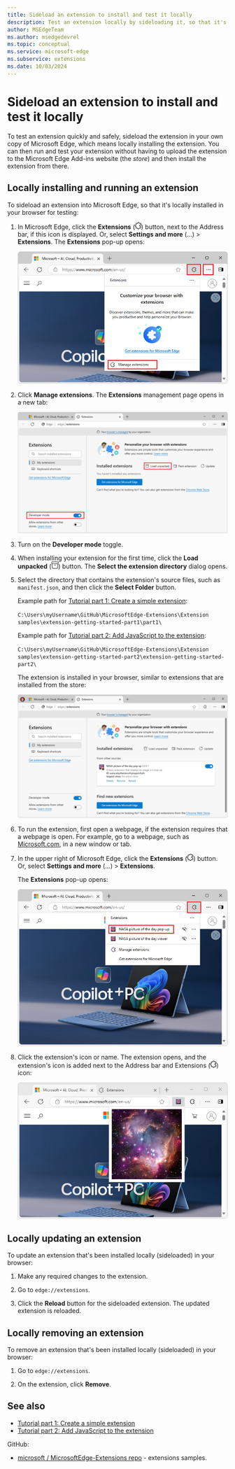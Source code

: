 ```yaml
---
title: Sideload an extension to install and test it locally
description: Test an extension locally by sideloading it, so that it's locally installed in your instance of Microsoft Edge.
author: MSEdgeTeam
ms.author: msedgedevrel
ms.topic: conceptual
ms.service: microsoft-edge
ms.subservice: extensions
ms.date: 10/03/2024
---
```

# Sideload an extension to install and test it locally

To test an extension quickly and safely, sideload the extension in your own copy of Microsoft Edge, which means locally installing the extension.  You can then run and test your extension without having to upload the extension to the Microsoft Edge Add-ins website (the _store_) and then install the extension from there.


<!-- ====================================================================== -->
## Locally installing and running an extension

To sideload an extension into Microsoft Edge, so that it's locally installed in your browser for testing:

1. In Microsoft Edge, click the **Extensions** (![Extensions icon](./extension-sideloading-images/extensions-icon.png)) button, next to the Address bar, if this icon is displayed.  Or, select **Settings and more** (...) > **Extensions**.  The **Extensions** pop-up opens:

   ![The Extensions popup when no extensions are installed](./extension-sideloading-images/extensions-popup-no-extensions.png)

1. Click **Manage extensions**.  The **Extensions** management page opens in a new tab:

   ![Turning on Developer Mode](./extension-sideloading-images/part1-developermode-toggle.png)

1. Turn on the **Developer mode** toggle.

1. When installing your extension for the first time, click the **Load unpacked** (![The "Load unpacked" icon](./extension-sideloading-images/load-unpacked-icon.png)) button.  The **Select the extension directory** dialog opens.

1. Select the directory that contains the extension's source files, such as `manifest.json`, and then click the **Select Folder** button.

   Example path for [Tutorial part 1: Create a simple extension](./part1-simple-extension.md):

   `C:\Users\myUsername\GitHub\MicrosoftEdge-Extensions\Extension samples\extension-getting-started-part1\part1\`

   Example path for [Tutorial part 2: Add JavaScript to the extension](./part2-content-scripts.md):

   `C:\Users\myUsername\GitHub\MicrosoftEdge-Extensions\Extension samples\extension-getting-started-part2\extension-getting-started-part2\`
    
   The extension is installed in your browser, similar to extensions that are installed from the store:

   ![Installed extensions page, showing a sideloaded extension](./extension-sideloading-images/part1-installed-extension.png)

1. To run the extension, first open a webpage, if the extension requires that a webpage is open.  For example, go to a webpage, such as [Microsoft.com](https://www.microsoft.com), in a new window or tab.

1. In the upper right of Microsoft Edge, click the **Extensions** (![Extensions icon](./extension-sideloading-images/extensions-icon.png)) button.  Or, select **Settings and more** (...) > **Extensions**.

   The **Extensions** pop-up opens:

   ![The Extensions pop-up](./extension-sideloading-images/extensions-popup.png)

1. Click the extension's icon or name.  The extension opens, and the extension's icon is added next to the Address bar and Extensions (![Extensions icon](./extension-sideloading-images/extensions-icon.png)) icon:

   ![An extension running](./extension-sideloading-images/extension-running.png)


<!-- ====================================================================== -->
## Locally updating an extension

To update an extension that's been installed locally (sideloaded) in your browser:

1. Make any required changes to the extension.

1. Go to `edge://extensions`.

1. Click the **Reload** button for the sideloaded extension.  The updated extension is reloaded.


<!-- ====================================================================== -->
## Locally removing an extension

To remove an extension that's been installed locally (sideloaded) in your browser:

1. Go to `edge://extensions`.

1. On the extension, click **Remove**.


<!-- ====================================================================== -->
## See also
<!-- all links in article -->

* [Tutorial part 1: Create a simple extension](./part1-simple-extension.md)
* [Tutorial part 2: Add JavaScript to the extension](./part2-content-scripts.md)

GitHub:
* [microsoft / MicrosoftEdge-Extensions repo](https://github.com/microsoft/MicrosoftEdge-Extensions) - extensions samples.
